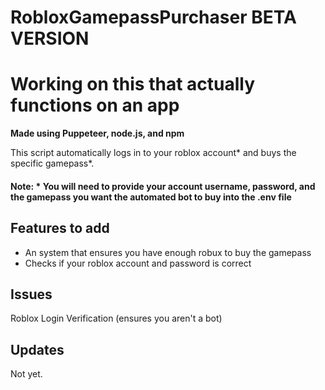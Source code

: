 # RobloxGamepassPurchaser BETA VERSION

# Working on this that actually functions on an app

**Made using Puppeteer, node.js, and npm**

This script automatically logs in to your roblox account* and buys the specific gamepass*.
#### Note: \* You will need to provide your account username, password, and the gamepass you want the automated bot to buy into the .env file

## Features to add
- An system that ensures you have enough robux to buy the gamepass
- Checks if your roblox account and password is correct

## Issues
Roblox Login Verification (ensures you aren't a bot)

## Updates
Not yet.
